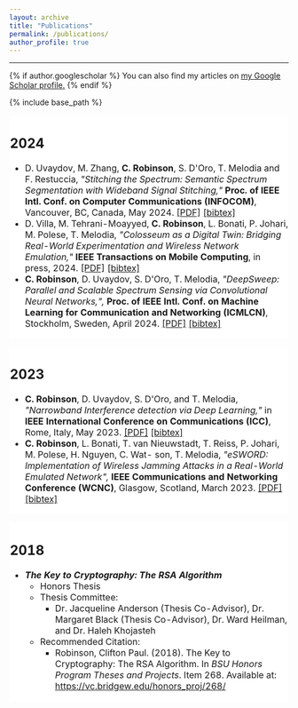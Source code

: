```yaml
---
layout: archive
title: "Publications"
permalink: /publications/
author_profile: true
---
```

<hr>

{% if author.googlescholar %}
  You can also find my articles on <u><a href="{{author.googlescholar}}">my Google Scholar profile</a>.</u>
{% endif %}

{% include base_path %}

<table cellpadding="0" cellspacing="0" border="0" style="background-color: white; border-collapse: collapse;">
  <tr>
    <td style="text-align: left; padding: 0; border: 0.1px solid white; vertical-align: top;">
      <h2>2024</h2>
      <ul>
  <li>
    D. Uvaydov, M. Zhang, <strong>C. Robinson</strong>, S. D'Oro, T. Melodia and F. Restuccia, <i>"Stitching the Spectrum: Semantic Spectrum Segmentation with Wideband Signal Stitching,"</i> <strong>Proc. of IEEE Intl. Conf. on Computer Communications (INFOCOM)</strong>, Vancouver, BC, Canada, May 2024. <a href="https://ece.northeastern.edu/wineslab/papers/UvaydovINFOCOM2024.pdf" target="_blank">[PDF]</a> <a href="https://ece.northeastern.edu/wineslab/wines_bibtex/uvaydov2024infocom.txt" target="_blank">[bibtex]</a>
  </li>
  <li>
    D. Villa, M. Tehrani-Moayyed, <strong>C. Robinson</strong>, L. Bonati, P. Johari, M. Polese, T. Melodia, <i>"Colosseum as a Digital Twin: Bridging Real-World Experimentation and Wireless Network Emulation,"</i> <strong>IEEE Transactions on Mobile Computing</strong>, in press, 2024. <a href="https://ece.northeastern.edu/wineslab/papers/villa2024dt.pdf" target="_blank">[PDF]</a> <a href="https://ece.northeastern.edu/wineslab/wines_bibtex/villa2024dt.txt" target="_blank">[bibtex]</a>
  </li>
  <li>
    <strong>C. Robinson</strong>, D. Uvaydov, S. D'Oro, T. Melodia, <i>"DeepSweep: Parallel and Scalable Spectrum Sensing via Convolutional Neural Networks,",</i> <strong>Proc. of IEEE Intl. Conf. on Machine Learning for Communication and Networking (ICMLCN)</strong>, Stockholm, Sweden, April 2024. <a href="https://arxiv.org/pdf/2401.04805.pdf" target="_blank">[PDF]</a> <a href="https://ece.northeastern.edu/wineslab/wines_bibtex/robinson2024icmlcn.txt" target="_blank">[bibtex]</a>
  </li>
</ul>
    </td>
  </tr>
</table>

<table cellpadding="0" cellspacing="0" border="0" style="background-color: white; border-collapse: collapse;">
  <tr>
    <td style="text-align: left; padding: 0; border: 0.1px solid white; vertical-align: top;">
      <h2>2023</h2>
      <ul>
  <li>
    <strong>C. Robinson</strong>, D. Uvaydov, S. D'Oro, and T. Melodia, <i>"Narrowband Interference detection via Deep Learning,"</i> in <strong>IEEE International Conference on Communications (ICC)</strong>, Rome, Italy, May 2023. <a href="https://ece.northeastern.edu/wineslab/papers/cprob_narrowband_int_icc_23.pdf" target="_blank">[PDF]</a> <a href="https://ece.northeastern.edu/wineslab/wines_bibtex/cprobinson_icc_23.txt" target="_blank">[bibtex]</a>
  </li>
  <li>
    <strong>C. Robinson</strong>, L. Bonati, T. van Nieuwstadt, T. Reiss, P. Johari, M. Polese, H. Nguyen, C. Wat- son, T. Melodia, <i>"eSWORD: Implementation of Wireless Jamming Attacks in a Real-World Emulated Network",</i> <strong>IEEE Communications and Networking Conference (WCNC)</strong>, Glasgow, Scotland, March 2023. <a href="https://ece.northeastern.edu/wineslab/papers/robinson2023wcnc.pdf" target="_blank">[PDF]</a> <a href="https://ece.northeastern.edu/wineslab/wines_bibtex/robinson2023wcnc.txt" target="_blank">[bibtex]</a>
  </li>
</ul>
    </td>
  </tr>
</table>

<table cellpadding="0" cellspacing="0" border="0" style="background-color: white; border-collapse: collapse;">
  <tr>
    <td style="text-align: left; padding: 0; border: 0.1px solid white; vertical-align: top;">
      <h2>2018</h2>
      <ul>
  <li>
    <i><strong>The Key to Cryptography: The RSA Algorithm</strong></i>
    <ul>
      <li>Honors Thesis</li>
      <li>Thesis Committee:
        <ul>
          <li>Dr. Jacqueline Anderson (Thesis Co-Advisor), Dr. Margaret Black (Thesis Co-Advisor), Dr. Ward Heilman, and Dr. Haleh Khojasteh</li>
        </ul>
      </li>
      <li>Recommended Citation:
        <ul>
          <li>Robinson, Clifton Paul. (2018). The Key to Cryptography: The RSA Algorithm. In <i>BSU Honors Program Theses and Projects</i>. Item 268. Available at: <a href="https://vc.bridgew.edu/honors_proj/268" target="_blank">https://vc.bridgew.edu/honors_proj/268/</a></li>
        </ul>
      </li>
    </ul>
  </li>
</ul>
    </td>
  </tr>
</table>
